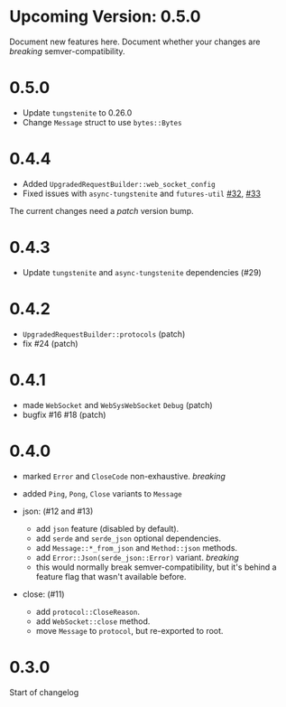 # Upcoming Version: 0.5.0

Document new features here. Document whether your changes are *breaking* semver-compatibility.

# 0.5.0

 - Update `tungstenite` to 0.26.0
 - Change `Message` struct to use `bytes::Bytes`

# 0.4.4

 - Added `UpgradedRequestBuilder::web_socket_config`
 - Fixed issues with `async-tungstenite` and `futures-util` [#32][github_32], [#33][github_33]

The current changes need a *patch* version bump.

# 0.4.3

 - Update `tungstenite` and `async-tungstenite` dependencies (#29)

# 0.4.2

- `UpgradedRequestBuilder::protocols` (patch)
- fix #24 (patch)

# 0.4.1

- made `WebSocket` and `WebSysWebSocket` `Debug` (patch)
- bugfix #16 #18 (patch)

# 0.4.0

- marked `Error` and `CloseCode` non-exhaustive. *breaking*
- added `Ping`, `Pong`, `Close` variants to `Message`

- json: (#12 and #13)
  - add `json` feature (disabled by default).
  - add `serde` and `serde_json` optional dependencies.
  - add `Message::*_from_json` and `Method::json` methods.
  - add `Error::Json(serde_json::Error)` variant. *breaking*
   - this would normally break semver-compatibility, but it's behind a feature flag that wasn't available before. 

- close: (#11)
  - add `protocol::CloseReason`.
  - add `WebSocket::close` method.
  - move `Message` to `protocol`, but re-exported to root.

# 0.3.0

Start of changelog

[github_32]: https://github.com/jgraef/reqwest-websocket/issues/32
[github_33]: https://github.com/jgraef/reqwest-websocket/pull/33
